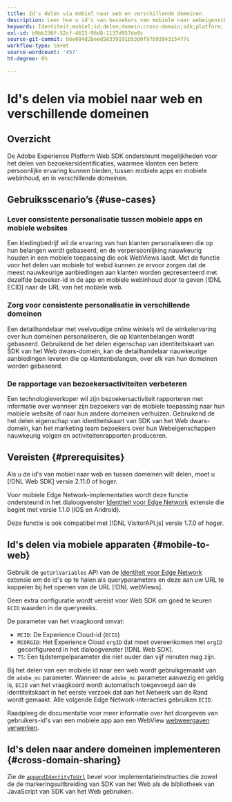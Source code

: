 ```yaml
---
title: Id's delen via mobiel naar web en verschillende domeinen
description: Leer hoe u id's van bezoekers van mobiele naar webeigenschappen en in verschillende domeinen kunt behouden
keywords: Identiteit;mobiel;id;delen;domein;cross-domain;sdk;platform;
exl-id: b9bb236f-52cf-4615-96d8-1137d957de8c
source-git-commit: b6e084d2beed58339191b53d0f97b93943154f7c
workflow-type: tm+mt
source-wordcount: '457'
ht-degree: 0%

---
```


# Id&#39;s delen via mobiel naar web en verschillende domeinen

## Overzicht

De Adobe Experience Platform Web SDK ondersteunt mogelijkheden voor het delen van bezoekersidentificaties, waarmee klanten een betere persoonlijke ervaring kunnen bieden, tussen mobiele apps en mobiele webinhoud, en in verschillende domeinen.

## Gebruiksscenario’s {#use-cases}

### Lever consistente personalisatie tussen mobiele apps en mobiele websites

Een kledingbedrijf wil de ervaring van hun klanten personaliseren die op hun belangen wordt gebaseerd, en de verpersoonlijking nauwkeurig houden in een mobiele toepassing die ook WebViews laadt. Met de functie voor het delen van mobiele tot webid kunnen ze ervoor zorgen dat de meest nauwkeurige aanbiedingen aan klanten worden gepresenteerd met dezelfde bezoeker-id in de app en mobiele webinhoud door te geven [!DNL ECID] naar de URL van het mobiele web.

### Zorg voor consistente personalisatie in verschillende domeinen

Een detailhandelaar met veelvoudige online winkels wil de winkelervaring over hun domeinen personaliseren, die op klantenbelangen wordt gebaseerd. Gebruikend de het delen eigenschap van identiteitskaart van SDK van het Web dwars-domein, kan de detailhandelaar nauwkeurige aanbiedingen leveren die op klantenbelangen, over elk van hun domeinen worden gebaseerd.

### De rapportage van bezoekersactiviteiten verbeteren

Een technologieverkoper wil zijn bezoekersactiviteit rapporteren met informatie over wanneer zijn bezoekers van de mobiele toepassing naar hun mobiele website of naar hun andere domeinen verhuizen. Gebruikend de het delen eigenschap van identiteitskaart van SDK van het Web dwars-domein, kan het marketing team bezoekers over hun Webeigenschappen nauwkeurig volgen en activiteitenrapporten produceren.

## Vereisten {#prerequisites}

Als u de id&#39;s van mobiel naar web en tussen domeinen wilt delen, moet u [!DNL Web SDK] versie 2.11.0 of hoger.

Voor mobiele Edge Network-implementaties wordt deze functie ondersteund in het dialoogvenster [Identiteit voor Edge Network](https://developer.adobe.com/client-sdks/documentation/identity-for-edge-network/) extensie die begint met versie 1.1.0 (iOS en Android).

Deze functie is ook compatibel met [!DNL VisitorAPI.js] versie 1.7.0 of hoger.

## Id&#39;s delen via mobiele apparaten {#mobile-to-web}

Gebruik de `getUrlVariables` API van de [Identiteit voor Edge Network](https://developer.adobe.com/client-sdks/documentation/identity-for-edge-network/api-reference/#geturlvariables) extensie om de id&#39;s op te halen als queryparameters en deze aan uw URL te koppelen bij het openen van de URL [!DNL webViews].

Geen extra configuratie wordt vereist voor Web SDK om goed te keuren `ECID` waarden in de queryreeks.

De parameter van het vraagkoord omvat:

* `MCID`: De Experience Cloud-id (`ECID`)
* `MCORGID`: Het Experience Cloud `orgID` dat moet overeenkomen met `orgID` geconfigureerd in het dialoogvenster [!DNL Web SDK].
* `TS`: Een tijdstempelparameter die niet ouder dan vijf minuten mag zijn.


Bij het delen van een mobiele id naar een web wordt gebruikgemaakt van de `adobe_mc` parameter. Wanneer de `adobe_mc` parameter aanwezig en geldig is, `ECID` van het vraagkoord wordt automatisch toegevoegd aan de identiteitskaart in het eerste verzoek dat aan het Netwerk van de Rand wordt gemaakt. Alle volgende Edge Network-interacties gebruiken `ECID`.

Raadpleeg de documentatie voor meer informatie over het doorgeven van gebruikers-id&#39;s van een mobiele app aan een WebView [webweergaven verwerken](https://experienceleague.adobe.com/docs/platform-learn/implement-mobile-sdk/app-implementation/web-views.html#implementation).

## Id&#39;s delen naar andere domeinen implementeren {#cross-domain-sharing}

Zie de [`appendIdentityToUrl`](../commands/appendidentitytourl.md) bevel voor implementatieinstructies die zowel de de markeringsuitbreiding van SDK van het Web als de bibliotheek van JavaScript van SDK van het Web gebruiken.
